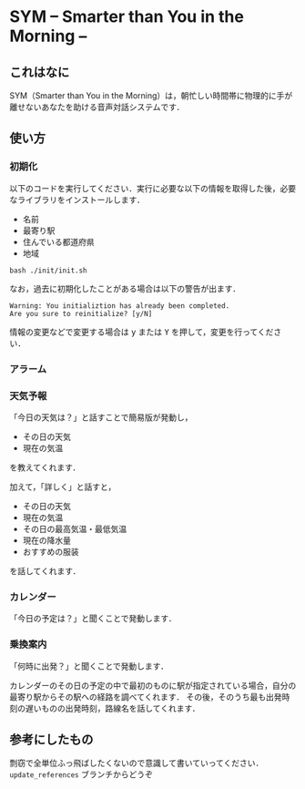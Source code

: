 # SYM – Smarter than You in the Morning –

## これはなに

SYM（Smarter than You in the Morning）は，朝忙しい時間帯に物理的に手が離せないあなたを助ける音声対話システムです．

## 使い方

### 初期化

以下のコードを実行してください．実行に必要な以下の情報を取得した後，必要なライブラリをインストールします．

- 名前
- 最寄り駅
- 住んでいる都道府県
- 地域

```[bash]
bash ./init/init.sh
```

なお，過去に初期化したことがある場合は以下の警告が出ます．

```[bash]
Warning: You initializtion has already been completed.
Are you sure to reinitialize? [y/N]
```

情報の変更などで変更する場合は <kbd>y</kbd> または <kbd>Y</kbd> を押して，変更を行ってください．

### アラーム

### 天気予報

「今日の天気は？」と話すことで簡易版が発動し，

- その日の天気
- 現在の気温

を教えてくれます．

加えて，「詳しく」と話すと，

- その日の天気
- 現在の気温
- その日の最高気温・最低気温
- 現在の降水量
- おすすめの服装

を話してくれます．

### カレンダー

「今日の予定は？」と聞くことで発動します．

### 乗換案内

「何時に出発？」と聞くことで発動します．

カレンダーのその日の予定の中で最初のものに駅が指定されている場合，自分の最寄り駅からその駅への経路を調べてくれます．
その後，そのうち最も出発時刻の遅いものの出発時刻，路線名を話してくれます．

## 参考にしたもの

剽窃で全単位ふっ飛ばしたくないので意識して書いていってください．`update_references` ブランチからどうぞ
